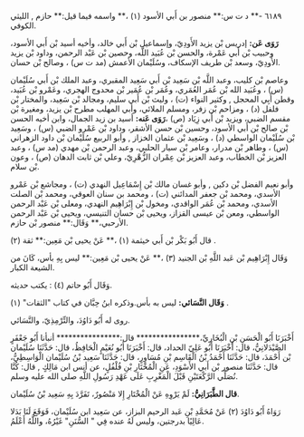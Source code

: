 ٦١٨٩ -** د ت س:** منصور بن أَبي الأسود (١) ،** واسمه فيما قيل:** حازم , الليثي الكوفي.

**رَوَى عَن:** إدريس بْن يزيد الأَودِيّ، وإسماعيل بْن أَبي خالد، وأخيه أسيد بْن أَبي الأسود، وحبيب بْن أَبي عَمْرة، والحسن بْن عُبَيد اللَّه، وحصين بْن عَبْد الرحمن، وداود بْن يزيد الأَودِيّ، وسعد بْن طريف الإسكاف، وسُلَيْمان الأعمش (مد ت س) ، وصالح بْن حسان.

وعاصم بْن كليب، وعبد اللَّه بْن سَعِيد بْن أَبي سَعِيد المقبري، وعبد الملك بْن أَبي سُلَيْمان (س) ، وعُبَيد الله بْن عُمَر العُمَري، وعُمَر بْن عُمَير بْن محدوج الهجري، وعَمْرو بْن عُبَيد، وقطن أَبِي المحجل , وكثير النواء (ت) ، وليث بْن أَبي سليم، ومجالد بْن سَعِيد، والمختار بْن فلفل (د) ، ومزاحم بْن زفر، ومسلم الملائي، وأبي المهلب مطرح بْن يزيد، ومغيرة بْن مقسم الضبي، ويزيد بْن أَبي زِيَاد (ص) ،**رَوَى عَنه:** أسيد بن زيد الجمال، وابن أخيه الحسن بْن صالح بْن أَبي الأسود، وحسين بْن حسن الأشقر، وداود بْن عَمْرو الضبي (س) ، وسَعِيد بْن سُلَيْمان الواسطي (د) ، وسَعِيد بْن عثمان الخزاز , وأبو الربيع سُلَيْمان بْن داود الزهراني (س) ، وطاهر بْن مدرار، وعامر بْن سيار الحلبي، وعبد الرحمن بْن مهدي (مد س) ، وعبد العزيز بْن الخطاب، وعبد العزيز بْن عِمْران الزُّهْرِيّ، وعلي بْن ثابت الدهان (ص) ، وعون بْن سلام.

وأبو نعيم الفضل بْن دكين , وأبو غسان مالك بْن إِسْمَاعِيل النهدي (ت) ، ومجاشع بْن عَمْرو الأسدي، ومحمد بْن جعفر المدائني (ت) ، ومحمد بن سنان العوقي، ومحمد بْن الصلت الأسدي، ومحمد بْن عُمَر الواقدي، ومخول بْن إِبْرَاهِيم النهدي، ومعلى بْن عَبْد الرحمن الواسطي، ومعن بْن عيسى القزاز، ويحيى بْن حسان التنيسي، ويحيى بْن عَبْد الرحمن الأرحبي،** وَقَال:** منصور بْن حازم.

قال أَبُو بَكْر بْن أَبي خيثمة (١) ،** عَنْ يحيى بْن مَعِين:** ثقة (٢) .

وَقَال إِبْرَاهِيم بْن عَبد اللَّهِ بْن الجنيد (٣) ،** عَنْ يحيى بْن مَعِين:** ليس بِهِ بأس، كَانَ من الشيعة الكبار.

وَقَال أَبُو حاتم (٤) : يكتب حديثه.

**وَقَال النَّسَائي:** ليس به بأس.وذكره ابنُ حِبَّان في كتاب "الثقات" (١) .

روى له أَبُو دَاوُدَ، والتِّرْمِذِيّ، والنَّسَائي.

أَخْبَرَنَا أَبُو الْحَسَنِ بْنِ الْبُخَارِيِّ،**************** قال:**************** أنبأنا أَبُو جَعْفَرٍ الصَّيْدَلانِيُّ، قال: أَخْبَرَنَا أَبُو عَلِيّ الحداد، قال: أَخْبَرَنَا أَبُو نُعَيْمٍ الْحَافِظُ، قال: حَدَّثَنَا سُلَيْمان بْن أَحْمَدَ، قال: حَدَّثَنَا أَحْمَدُ بْنُ الْقَاسِم بْنِ مُسَاوِرٍ، قال: حَدَّثَنَا سَعِيد بْنُ سُلَيْمان الْوَاسِطِيُّ، قال: حَدَّثَنَا منصور بْن أَبي الأَسْوَدِ، عَنِ الْمُخْتَارِ بْنِ فُلْفُلٍ، عن أنس ابن مَالِكٍ , قال: كُنَّا نُصَلِّي الرَّكْعَتَيْنِ قَبْلَ الْمَغْرِبِ عَلَى عَهْدِ رَسُولِ اللَّهِ صلى الله عليه وسلم.

**قال الطَّبَرَانِيُّ:** لَمْ يَرْوِهِ عَنْ الْمُخْتَارِ إِلا مَنْصُورٌ، تَفَرَّدَ بِهِ سَعِيد بْنُ سُلَيْمان.

رَوَاهُ أَبُو دَاوُدَ (٢) عَنْ مُحَمَّدِ بْنِ عَبد الرحيم البزاز، عن سَعِيد ابن سُلَيْمان، فَوَقَعَ لَنَا بَدَلا عَالِيًا بدرجتين، وليس لَهُ عنده فِي " السُّنَنِ" غَيْرُهُ، واللَّهُ أَعْلَمُ.